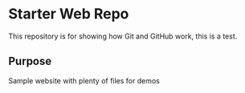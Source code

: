 # Starter Web Repo

This repository is for showing how Git and GitHub work, this is a test.

## Purpose

Sample website with plenty of files for demos